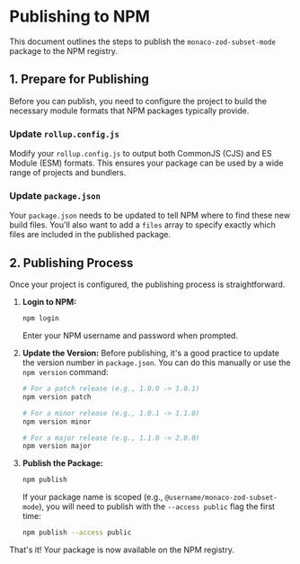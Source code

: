 # Publishing to NPM

This document outlines the steps to publish the `monaco-zod-subset-mode` package to the NPM registry.

## 1. Prepare for Publishing

Before you can publish, you need to configure the project to build the necessary module formats that NPM packages typically provide.

### Update `rollup.config.js`

Modify your `rollup.config.js` to output both CommonJS (CJS) and ES Module (ESM) formats. This ensures your package can be used by a wide range of projects and bundlers.

### Update `package.json`

Your `package.json` needs to be updated to tell NPM where to find these new build files. You'll also want to add a `files` array to specify exactly which files are included in the published package.

## 2. Publishing Process

Once your project is configured, the publishing process is straightforward.

1.  **Login to NPM:**
    ```bash
    npm login
    ```
    Enter your NPM username and password when prompted.

2.  **Update the Version:**
    Before publishing, it's a good practice to update the version number in `package.json`. You can do this manually or use the `npm version` command:
    ```bash
    # For a patch release (e.g., 1.0.0 -> 1.0.1)
    npm version patch

    # For a minor release (e.g., 1.0.1 -> 1.1.0)
    npm version minor

    # For a major release (e.g., 1.1.0 -> 2.0.0)
    npm version major
    ```

3.  **Publish the Package:**
    ```bash
    npm publish
    ```

    If your package name is scoped (e.g., `@username/monaco-zod-subset-mode`), you will need to publish with the `--access public` flag the first time:
    ```bash
    npm publish --access public
    ```

That's it! Your package is now available on the NPM registry.
